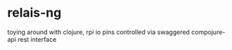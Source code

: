 relais-ng
=========

toying around with clojure, rpi io pins controlled via swaggered compojure-api rest interface
